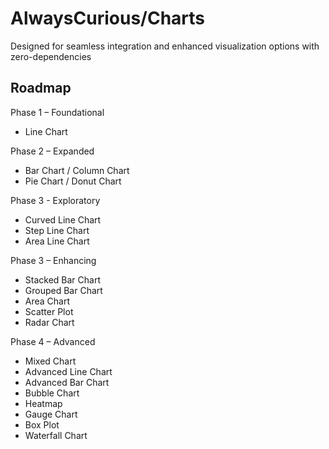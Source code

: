# AlwaysCurious/Charts
Designed for seamless integration and enhanced visualization options with zero-dependencies

## Roadmap
Phase 1 – Foundational
* Line Chart

Phase 2 – Expanded
* Bar Chart / Column Chart
* Pie Chart / Donut Chart

Phase 3 - Exploratory
* Curved Line Chart
* Step Line Chart
* Area Line Chart

Phase 3 – Enhancing
* Stacked Bar Chart
* Grouped Bar Chart
* Area Chart
* Scatter Plot
* Radar Chart

Phase 4 – Advanced
* Mixed Chart
* Advanced Line Chart
* Advanced Bar Chart
* Bubble Chart
* Heatmap
* Gauge Chart
* Box Plot
* Waterfall Chart
